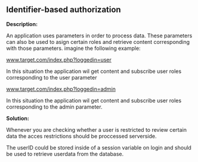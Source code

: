 
Identifier-based authorization
-------


**Description:**

An application uses parameters in order to process data. These parameters can also be used to asign certain roles and retrieve 
content corresponding with those parameters. imagine the following example:

www.target.com/index.php?loggedin=user

In this situation the application wil get content and subscribe user roles corresponding to the user parameter

www.target.com/index.php?loggedin=admin

In this situation the application wil get content and subscribe user roles corresponding to the admin parameter.


**Solution:**

Whenever you are checking whether a user is restricted to review certain data the acces restrictions should be proccessed serverside.

The userID could be stored inside of a session variable on login and should be used to retrieve userdata from the database.	